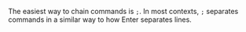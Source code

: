 The easiest way to chain commands is `;`.
In most contexts, `;` separates commands in a similar way to 
how Enter separates lines.